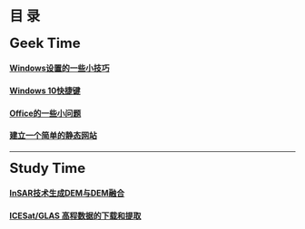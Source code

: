 ## <font size="5"><strong>目  录</strong></font>
<font size="5"><strong>Geek Time</strong></font>

#### [Windows设置的一些小技巧](articles/WinSettingSkills.md)
#### [Windows 10快捷键](articles/Win10ShortcutKey.md)
#### [Office的一些小问题](articles/ProblemOfOffice.md)  
#### [建立一个简单的静态网站](articles/FoundWebsite.md)  
  
-------
<font size="5"><strong>Study Time</strong></font>

#### [InSAR技术生成DEM与DEM融合](articles/InSARandDEMFusion.md)
#### [ICESat/GLAS 高程数据的下载和提取](articles/GlasExtract.md)